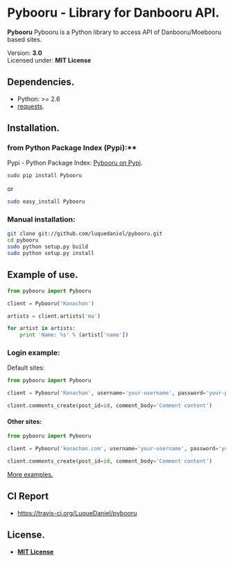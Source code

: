 # Pybooru - Library for Danbooru API.
**Pybooru** Pybooru is a Python library to access API of Danbooru/Moebooru based sites.

Version: **3.0**<br />
Licensed under: **MIT License**

## Dependencies.
- Python: >= 2.6
- [requests](http://docs.python-requests.org/en/latest/).

## Installation.
### from Python Package Index (Pypi):**
Pypi - Python Package Index:
[Pybooru on Pypi](https://pypi.python.org/pypi/Pybooru/).

```bash
sudo pip install Pybooru
```
or
```bash
sudo easy_install Pybooru
```

### Manual installation:
```bash
git clone git://github.com/luquedaniel/pybooru.git
cd pybooru
sudo python setup.py build
sudo python setup.py install
```

## Example of use.
```python
from pybooru import Pybooru

client = Pybooru('Konachan')

artists = client.artists('ma')

for artist in artists:
    print 'Name: %s' % (artist['name'])
```

### **Login example:**
Default sites:
```python
from pybooru import Pybooru

client = Pybooru('Konachan', username='your-username', password='your-password')

client.comments_create(post_id=id, comment_body='Comment content')
```

#### Other sites:
```python
from pybooru import Pybooru

client = Pybooru('konachan.com', username='your-username', password='your-password', hashString='So-I-Heard-You-Like-Mupkids-?--%s--')

client.comments_create(post_id=id, comment_body='Comment content')
```

[More examples.](https://github.com/LuqueDaniel/pybooru/tree/master/examples)

## CI Report
- https://travis-ci.org/LuqueDaniel/pybooru

## License.
- **[MIT License](https://github.com/LuqueDaniel/pybooru/blob/master/LICENSE)**
